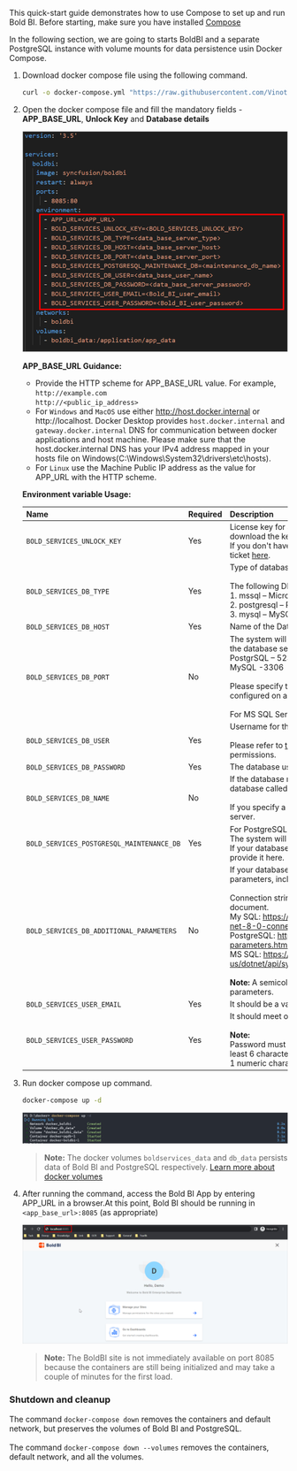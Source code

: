  This quick-start guide demonstrates how to use Compose to set up and run Bold BI. Before starting, make sure you have installed [Compose](https://docs.docker.com/compose/install/)

In the following section, we are going to starts BoldBI and a separate PostgreSQL instance with volume mounts for data persistence usin Docker Compose.

1. Download docker compose file using the following command.
   
   ```sh
   curl -o docker-compose.yml "https://raw.githubusercontent.com/Vinoth-Krishnamoorthy/boldbi-docker/main/deploy/single-container-with-env-variable/docker-compose.yml"
   ```
3. Open the docker compose file and fill the mandatory fields - <b>APP_BASE_URL</b>, <b>Unlock Key</b> and <b>Database details</b>

    ![docker-compose-database-detail](/docs/images/database-env-value.png)

      <b>APP_BASE_URL Guidance:</b>
      * Provide the HTTP scheme for APP_BASE_URL value.
      For example, <br/>
          `http://example.com` <br/>
          `http://<public_ip_address>` <br/>
      * For `Windows` and `MacOS` use either http://host.docker.internal or http://localhost. Docker Desktop provides `host.docker.internal` and `gateway.docker.internal` DNS for communication between docker applications and host machine. Please make sure that the host.docker.internal DNS has your IPv4 address mapped in your hosts file on Windows(C:\Windows\System32\drivers\etc\hosts).
      * For `Linux` use the Machine Public IP address as the value for APP_URL with the HTTP scheme.
 
   <b>Environment variable Usage:</b>


    | Name                          |Required| Description   | 
   | -------------                 |----------| ------------- |
   |`BOLD_SERVICES_UNLOCK_KEY`|Yes|License key for activating Bold BI. Please refer to [this document](https://help.boldbi.com/embedded-bi/faq/how-to-get-offline-unlock-key/) to download the key. <br/> If you don't have the download key option, please create a support ticket [here](https://support.boldbi.com/create). |
   |`BOLD_SERVICES_DB_TYPE`|Yes|Type of database server can be used for configuring Bold BI.<br/><br />The following DB types are accepted:<br />1. mssql – Microsoft SQL Server/Azure SQL Database<br />2. postgresql – PostgreSQL Server<br />3. mysql – MySQL/MariaDB Server|
   |`BOLD_SERVICES_DB_HOST`|Yes|Name of the Database Server|
   |`BOLD_SERVICES_DB_PORT`|No|The system will use the following default port numbers based on the database server type.<br />PostgrSQL – 5234<br />MySQL -3306<br /><br />Please specify the port number for your database server if it is configured on a different port.<br /><br />For MS SQL Server, this parameter is not necessary.|
   |`BOLD_SERVICES_DB_USER`|Yes|Username for the database server<br /><br />Please refer to [this documentation](https://help.boldbi.com/embedded-bi/faq/what-are-the-database-permissions-required-to-set-up-bold-bi-embedded/) for information on the user's permissions.|
   |`BOLD_SERVICES_DB_PASSWORD`|Yes|The database user's password|
   |`BOLD_SERVICES_DB_NAME`|No|If the database name is not specified, the system will create a new database called bold services.<br /><br />If you specify a database name, it should already exist on the server.|
   |`BOLD_SERVICES_POSTGRESQL_MAINTENANCE_DB`|Yes|For PostgreSQL DB Servers, this is an optional parameter.<br />The system will use the database name `postgres` by default.<br />If your database server uses a different default database, please provide it here.|
   |`BOLD_SERVICES_DB_ADDITIONAL_PARAMETERS`|No|If your database server requires additional connection string parameters, include them here.<br /><br />Connection string parameters can be found in the official document.<br />My SQL: https://dev.mysql.com/doc/connector-net/en/connector-net-8-0-connection-options.html<br />PostgreSQL: https://www.npgsql.org/doc/connection-string-parameters.html<br />MS SQL: https://docs.microsoft.com/en-us/dotnet/api/system.data.sqlclient.sqlconnection.connectionstring<br /><br /><b>Note:</b> A semicolon(;) should be used to separate multiple parameters.|
   |`BOLD_SERVICES_USER_EMAIL`|Yes|It should be a valid email.|
   |`BOLD_SERVICES_USER_PASSWORD`|Yes|It should meet our password requirements.<br /> <br />**Note:** <br />Password must meet the following requirements. It must contain at least 6 characters, 1 uppercase character, 1 lowercase character, 1 numeric character, 1 special character |
4. Run docker compose up command.
   
   ```sh
   docker-compose up -d
   ```
   ![docker-compose-command](/docs/images/docker-compose-up.png)
   

      > **Note:**
      > The docker volumes `boldservices_data` and `db_data` persists data of Bold BI and PostgreSQL respectively. [Learn more about docker volumes](https://docs.docker.com/storage/volumes/)
5. After running the command, access the Bold BI App by entering APP_URL in a browser.At this point, Bold BI should be running in `<app_base_url>:8085` (as appropriate)

   ![docker-compose-startup](/docs/images/docker-startup.png)


   > **Note:**
   > The BoldBI site is not immediately available on port 8085 because the containers are still being initialized and may take a couple of minutes for the first load.

### Shutdown and cleanup

The command `docker-compose down` removes the containers and default network, but preserves the volumes of Bold BI and PostgreSQL. <br /><br />
The command `docker-compose down --volumes` removes the containers, default network, and all the volumes.



